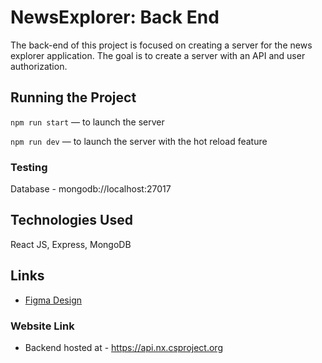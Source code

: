 # NewsExplorer: Back End

The back-end of this project is focused on creating a server for the news explorer application. The goal is to create a server with an API and user authorization.

## Running the Project

`npm run start` — to launch the server

`npm run dev` — to launch the server with the hot reload feature

### Testing

Database - mongodb://localhost:27017

## Technologies Used

React JS, Express, MongoDB

## Links

- [Figma Design](https://www.figma.com/file/z1bxDn7eBEDlsDhnZ9dtin/Your-Final-Project?node-id=0%3A1)

### Website Link

- Backend hosted at - https://api.nx.csproject.org
